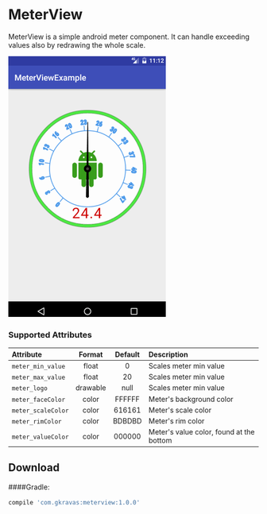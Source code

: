 # MeterView
MeterView is a simple android meter component. It can handle exceeding values also by redrawing the whole scale.

![Preview](/screenshots/preview.gif)

### Supported Attributes ###
| Attribute      	      | Format   | Default | Description     |
| :---           	      | :---:    | :---:   | :---            |
| `meter_min_value`     | float    | 0       | Scales meter min value |
| `meter_max_value`     | float    | 20      | Scales meter min value |
| `meter_logo`          | drawable | null    | Scales meter min value |
| `meter_faceColor`     | color    | FFFFFF  | Meter's background color |
| `meter_scaleColor`    | color    | 616161  | Meter's scale color |
| `meter_rimColor`      | color    | BDBDBD  | Meter's rim color |
| `meter_valueColor`    | color    | 000000  | Meter's value color, found at the bottom |

Download
------
####Gradle:
```groovy
compile 'com.gkravas:meterview:1.0.0'
```
